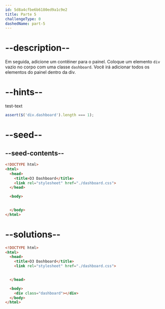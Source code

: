 ```yaml
---
id: 5d8a4cfbe6b6180ed9a1c9e2
title: Parte 5
challengeType: 0
dashedName: part-5
---
```


# --description--

Em seguida, adicione um contêiner para o painel. Coloque um elemento `div` vazio no corpo com uma classe `dashboard`. Você irá adicionar todos os elementos do painel dentro da div.

# --hints--

test-text

```js
assert($('div.dashboard').length === 1);
```

# --seed--

## --seed-contents--

```html
<!DOCTYPE html>
<html>
  <head>
    <title>D3 Dashboard</title>
    <link rel="stylesheet" href="./dashboard.css">
  </head>

  <body>

  
  </body>
</html>
```

# --solutions--

```html
<!DOCTYPE html>
<html>
  <head>
    <title>D3 Dashboard</title>
    <link rel="stylesheet" href="./dashboard.css">

    
  </head>

  <body>
    <div class="dashboard"></div>
  </body>
</html>
```

